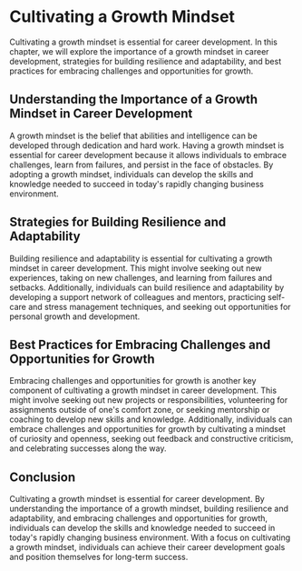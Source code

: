 Cultivating a Growth Mindset
=======================================

Cultivating a growth mindset is essential for career development. In this chapter, we will explore the importance of a growth mindset in career development, strategies for building resilience and adaptability, and best practices for embracing challenges and opportunities for growth.

Understanding the Importance of a Growth Mindset in Career Development
----------------------------------------------------------------------

A growth mindset is the belief that abilities and intelligence can be developed through dedication and hard work. Having a growth mindset is essential for career development because it allows individuals to embrace challenges, learn from failures, and persist in the face of obstacles. By adopting a growth mindset, individuals can develop the skills and knowledge needed to succeed in today's rapidly changing business environment.

Strategies for Building Resilience and Adaptability
---------------------------------------------------

Building resilience and adaptability is essential for cultivating a growth mindset in career development. This might involve seeking out new experiences, taking on new challenges, and learning from failures and setbacks. Additionally, individuals can build resilience and adaptability by developing a support network of colleagues and mentors, practicing self-care and stress management techniques, and seeking out opportunities for personal growth and development.

Best Practices for Embracing Challenges and Opportunities for Growth
--------------------------------------------------------------------

Embracing challenges and opportunities for growth is another key component of cultivating a growth mindset in career development. This might involve seeking out new projects or responsibilities, volunteering for assignments outside of one's comfort zone, or seeking mentorship or coaching to develop new skills and knowledge. Additionally, individuals can embrace challenges and opportunities for growth by cultivating a mindset of curiosity and openness, seeking out feedback and constructive criticism, and celebrating successes along the way.

Conclusion
----------

Cultivating a growth mindset is essential for career development. By understanding the importance of a growth mindset, building resilience and adaptability, and embracing challenges and opportunities for growth, individuals can develop the skills and knowledge needed to succeed in today's rapidly changing business environment. With a focus on cultivating a growth mindset, individuals can achieve their career development goals and position themselves for long-term success.
